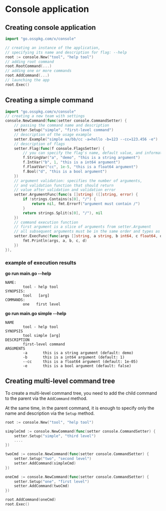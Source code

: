 # Console application

## Creating console application

```go
import "go.osspkg.com/x/console"

// creating an instance of the application, 
// specifying its name and description for flag: --help 
root := console.New("tool", "help tool")
// adding root command
root.RootCommand(...)
// adding one or more commands
root.AddCommand(...)
// launching the app
root.Exec()
```

## Creating a simple command

```go
import "go.osspkg.com/x/console"
// creating a new team with settings
console.NewCommand(func(setter console.CommandSetter) {
	// passing the command name and description
    setter.Setup("simple", "first-level command")
    // description of the usage example
    setter.Example("simple aa/bb/cc -a=hello -b=123 --cc=123.456 -e")
    // description of flags
    setter.Flag(func(f console.FlagsSetter) {
    	// you can specify the flag's name, default value, and information about the flag's value.
        f.StringVar("a", "demo", "this is a string argument")
        f.IntVar("b", 1, "this is a int64 argument")
        f.FloatVar("cc", 1e-5, "this is a float64 argument")
        f.Bool("d", "this is a bool argument")
    })
    // argument validation: specifies the number of arguments, 
    // and validation function that should return 
    // value after validation and validation error
    setter.ArgumentFunc(func(s []string) ([]string, error) {
        if !strings.Contains(s[0], "/") {
            return nil, fmt.Errorf("argument must contain /")
        }
        return strings.Split(s[0], "/"), nil
    })
    // command execution function
    // first argument is a slice of arguments from setter.Argument
    // all subsequent arguments must be in the same order and types as listed in setter.Flag
    setter.ExecFunc(func(args []string, a string, b int64, c float64, d bool) {
        fmt.Println(args, a, b, c, d)
    })
}),
```

### example of execution results

**go run main.go --help**

```text
NAME:
        tool - help tool
SYNOPSIS:
        tool   [arg]
COMMANDS:
        one   first level

```

**go run main.go simple --help**

```text
NAME
        tool - help tool
SYNOPSIS
        tool simple [arg]
DESCRIPTION
        first-level command
ARGUMENTS
        -a       this is a string argument (default: demo)
        -b       this is a int64 argument (default: 1)
        --cc     this is a float64 argument (default: 1e-05)
        -e       this is a bool argument (default: false)

```

## Creating multi-level command tree

To create a multi-level command tree,
you need to add the child command to the parent via the `AddCommand` method.

At the same time, in the parent command, it is enough to
specify only the name and description via the `Setup` method.

```go
root := console.New("tool", "help tool")

simpleCmd := console.NewCommand(func(setter console.CommandSetter) {
    setter.Setup("simple", "third level")
    ....
})

twoCmd := console.NewCommand(func(setter console.CommandSetter) {
    setter.Setup("two", "second level")
    setter.AddCommand(simpleCmd)
})

oneCmd := console.NewCommand(func(setter console.CommandSetter) {
    setter.Setup("one", "first level")
    setter.AddCommand(twoCmd)
})

root.AddCommand(oneCmd)
root.Exec()
```
